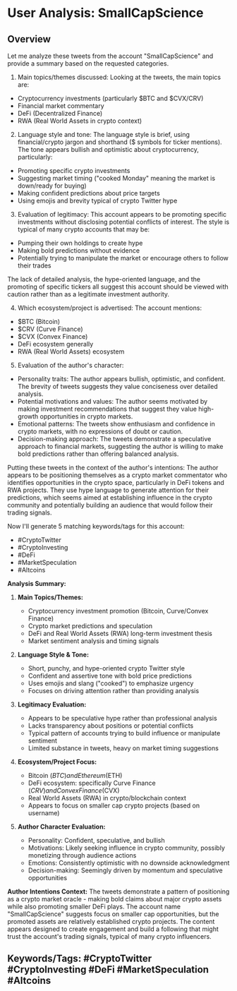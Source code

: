 # User Analysis: SmallCapScience

## Overview

<think>
Let me analyze these tweets from the account "SmallCapScience" and provide a summary based on the requested categories.

1. Main topics/themes discussed:
Looking at the tweets, the main topics are:
- Cryptocurrency investments (particularly $BTC and $CVX/CRV)
- Financial market commentary
- DeFi (Decentralized Finance)
- RWA (Real World Assets in crypto context)

2. Language style and tone:
The language style is brief, using financial/crypto jargon and shorthand ($ symbols for ticker mentions). The tone appears bullish and optimistic about cryptocurrency, particularly:
- Promoting specific crypto investments
- Suggesting market timing ("cooked Monday" meaning the market is down/ready for buying)
- Making confident predictions about price targets
- Using emojis and brevity typical of crypto Twitter hype

3. Evaluation of legitimacy:
This account appears to be promoting specific investments without disclosing potential conflicts of interest. The style is typical of many crypto accounts that may be:
- Pumping their own holdings to create hype
- Making bold predictions without evidence
- Potentially trying to manipulate the market or encourage others to follow their trades

The lack of detailed analysis, the hype-oriented language, and the promoting of specific tickers all suggest this account should be viewed with caution rather than as a legitimate investment authority.

4. Which ecosystem/project is advertised:
The account mentions:
- $BTC (Bitcoin)
- $CRV (Curve Finance)
- $CVX (Convex Finance)
- DeFi ecosystem generally
- RWA (Real World Assets) ecosystem

5. Evaluation of the author's character:
- Personality traits: The author appears bullish, optimistic, and confident. The brevity of tweets suggests they value conciseness over detailed analysis.
- Potential motivations and values: The author seems motivated by making investment recommendations that suggest they value high-growth opportunities in crypto markets.
- Emotional patterns: The tweets show enthusiasm and confidence in crypto markets, with no expressions of doubt or caution.
- Decision-making approach: The tweets demonstrate a speculative approach to financial markets, suggesting the author is willing to make bold predictions rather than offering balanced analysis.

Putting these tweets in the context of the author's intentions:
The author appears to be positioning themselves as a crypto market commentator who identifies opportunities in the crypto space, particularly in DeFi tokens and RWA projects. They use hype language to generate attention for their predictions, which seems aimed at establishing influence in the crypto community and potentially building an audience that would follow their trading signals.

Now I'll generate 5 matching keywords/tags for this account:
- #CryptoTwitter
- #CryptoInvesting
- #DeFi
- #MarketSpeculation
- #Altcoins
</think>

**Analysis Summary:**

1. **Main Topics/Themes:**
   - Cryptocurrency investment promotion (Bitcoin, Curve/Convex Finance)
   - Crypto market predictions and speculation
   - DeFi and Real World Assets (RWA) long-term investment thesis
   - Market sentiment analysis and timing signals

2. **Language Style & Tone:**
   - Short, punchy, and hype-oriented crypto Twitter style
   - Confident and assertive tone with bold price predictions
   - Uses emojis and slang ("cooked") to emphasize urgency
   - Focuses on driving attention rather than providing analysis

3. **Legitimacy Evaluation:**
   - Appears to be speculative hype rather than professional analysis
   - Lacks transparency about positions or potential conflicts
   - Typical pattern of accounts trying to build influence or manipulate sentiment
   - Limited substance in tweets, heavy on market timing suggestions

4. **Ecosystem/Project Focus:**
   - Bitcoin ($BTC) and Ethereum ($ETH)
   - DeFi ecosystem: specifically Curve Finance ($CRV) and Convex Finance ($CVX)
   - Real World Assets (RWA) in crypto/blockchain context
   - Appears to focus on smaller cap crypto projects (based on username)

5. **Author Character Evaluation:**
   - Personality: Confident, speculative, and bullish
   - Motivations: Likely seeking influence in crypto community, possibly monetizing through audience actions
   - Emotions: Consistently optimistic with no downside acknowledgment
   - Decision-making: Seemingly driven by momentum and speculative opportunities

**Author Intentions Context:**
The tweets demonstrate a pattern of positioning as a crypto market oracle - making bold claims about major crypto assets while also promoting smaller DeFi plays. The account name "SmallCapScience" suggests focus on smaller cap opportunities, but the promoted assets are relatively established crypto projects. The content appears designed to create engagement and build a following that might trust the account's trading signals, typical of many crypto influencers.

**Keywords/Tags:**
#CryptoTwitter #CryptoInvesting #DeFi #MarketSpeculation #Altcoins
---
